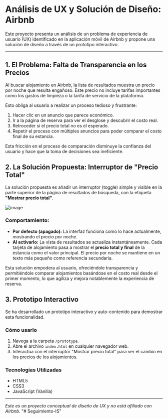 # Análisis de UX y Solución de Diseño: Airbnb

Este proyecto presenta un análisis de un problema de experiencia de usuario (UX) identificado en la aplicación móvil de Airbnb y propone una solución de diseño a través de un prototipo interactivo.

---

## 1. El Problema: Falta de Transparencia en los Precios

Al buscar alojamiento en Airbnb, la lista de resultados muestra un precio por noche que resulta engañoso. Este precio no incluye tarifas importantes como los gastos de limpieza o la tarifa de servicio de la plataforma. 

Esto obliga al usuario a realizar un proceso tedioso y frustrante:

1.  Hacer clic en un anuncio que parece económico.
2.  Ir a la página de reserva para ver el desglose y descubrir el costo real.
3.  Retroceder si el precio total no es el esperado.
4.  Repetir el proceso con múltiples anuncios para poder comparar el costo final de su estancia.

Esta fricción en el proceso de comparación disminuye la confianza del usuario y hace que la toma de decisiones sea ineficiente.

## 2. La Solución Propuesta: Interruptor de "Precio Total"

La solución propuesta es añadir un interruptor (toggle) simple y visible en la parte superior de la página de resultados de búsqueda, con la etiqueta **"Mostrar precio total"**.

![image](https://github.com/user-attachments/assets/e03f2094-342a-429c-b10c-62115f53453a)


### Comportamiento:

*   **Por defecto (apagado):** La interfaz funciona como lo hace actualmente, mostrando el precio por noche.
*   **Al activarlo:** La vista de resultados se actualiza instantáneamente. Cada tarjeta de alojamiento pasa a mostrar el **precio total y final** de la estancia como el valor principal. El precio por noche se mantiene en un texto más pequeño como referencia secundaria.

Esta solución empodera al usuario, ofreciéndole transparencia y permitiéndole comparar alojamientos basándose en el costo real desde el primer momento, lo que agiliza y mejora notablemente la experiencia de reserva.

## 3. Prototipo Interactivo

Se ha desarrollado un prototipo interactivo y auto-contenido para demostrar esta funcionalidad.

### Cómo usarlo

1.  Navega a la carpeta `/prototype`.
2.  Abre el archivo `index.html` en cualquier navegador web.
3.  Interactúa con el interruptor "Mostrar precio total" para ver el cambio en los precios de los alojamientos.

### Tecnologías Utilizadas

*   HTML5
*   CSS3
*   JavaScript (Vanilla)

---

*Este es un proyecto conceptual de diseño de UX y no está afiliado con Airbnb.*
"# Seguimiento-IS" 
